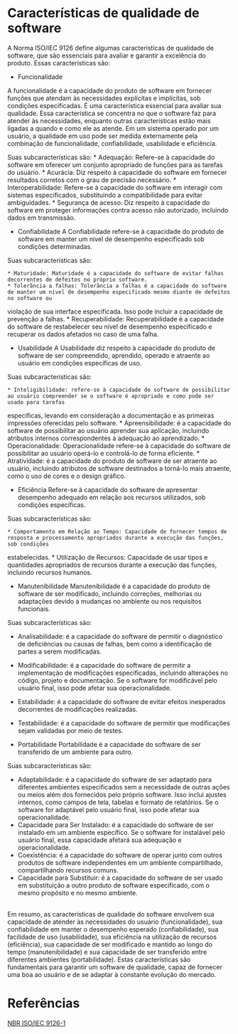# Características de qualidade de software

A Norma ISO/IEC 9126 define algumas características de qualidade de software, que são essenciais para avaliar e garantir a excelência do produto.
Essas características são:

* Funcionalidade 

A funcionalidade é a capacidade do produto de software em fornecer funções que atendam às necessidades explícitas e implícitas, sob condições especificadas. 
É uma característica essencial para avaliar sua qualidade. Essa característica se concentra no que o software faz para atender às necessidades, enquanto outras 
características estão mais ligadas a quando e como ele as atende. Em um sistema operado por um usuário, a qualidade em uso pode ser medida externamente pela 
combinação de funcionalidade, confiabilidade, usabilidade e eficiência.

Suas subcaracterísticas são:
    * Adequação: Refere-se à capacidade do software em oferecer um conjunto apropriado de funções para as tarefas do usuário.
    * Acurácia: Diz respeito à capacidade do software em fornecer resultados corretos com o grau de precisão necessário.
    * Interoperabilidade: Refere-se à capacidade do software em interagir com sistemas especificados, substituindo a compatibilidade para evitar ambiguidades.
    * Segurança de acesso: Diz respeito à capacidade do software em proteger informações contra acesso não autorizado, incluindo dados em transmissão.

* Confiabilidade 
A Confiabilidade refere-se à capacidade do produto de software em manter um nível de desempenho especificado sob condições determinadas.

Suas subcaracterísticas são:

    * Maturidade: Maturidade é a capacidade do software de evitar falhas decorrentes de defeitos no próprio software.
    * Tolerância a falhas: Tolerância a falhas é a capacidade do software de manter um nível de desempenho especificado mesmo diante de defeitos no software ou 
violação de sua interface especificada. Isso pode incluir a capacidade de prevenção a falhas.
    * Recuperabilidade: Recuperabilidade é a capacidade do software de restabelecer seu nível de desempenho especificado e recuperar os dados afetados no caso de 
uma falha.

* Usabilidade 
A Usabilidade diz respeito à capacidade do produto de software de ser compreendido, aprendido, operado e atraente ao usuário em condições específicas de uso.

Suas subcaracterísticas são:

    * Inteligibilidade: refere-se à capacidade do software de possibilitar ao usuário compreender se o software é apropriado e como pode ser usado para tarefas 
específicas, levando em consideração a documentação e as primeiras impressões oferecidas pelo software.
    * Apreensibilidade: é a capacidade do software de possibilitar ao usuário aprender sua aplicação, incluindo atributos internos correspondentes à adequação ao 
aprendizado.
    * Operacionalidade: Operacionalidade refere-se à capacidade do software de possibilitar ao usuário operá-lo e controlá-lo de forma eficiente.
    * Atratividade: é a capacidade do produto de software de ser atraente ao usuário, incluindo atributos de software destinados a torná-lo mais atraente, 
como o uso de cores e o design gráfico.

* Eficiência 
Refere-se à capacidade do software de apresentar desempenho adequado em relação aos recursos utilizados, sob condições específicas.

Suas subcaracterísticas são:

    * Comportamento em Relação ao Tempo: Capacidade de fornecer tempos de resposta e processamento apropriados durante a execução das funções, sob condições 
estabelecidas.
    * Utilização de Recursos: Capacidade de usar tipos e quantidades apropriados de recursos durante a execução das funções, incluindo recursos humanos.

* Manutenibilidade 
Manutenibilidade é a capacidade do produto de software de ser modificado, incluindo correções, melhorias ou adaptações devido a mudanças no ambiente ou nos 
requisitos funcionais.

Suas subcaracterísticas são:

  * Analisabilidade: é a capacidade do software de permitir o diagnóstico de deficiências ou causas de falhas, bem como a identificação de partes a serem 
modificadas.
  * Modificabilidade: é a capacidade do software de permitir a implementação de modificações especificadas, incluindo alterações no código, projeto e documentação. 
Se o software for modificável pelo usuário final, isso pode afetar sua operacionalidade.
  * Estabilidade: é a capacidade do software de evitar efeitos inesperados decorrentes de modificações realizadas.
  * Testabilidade: é a capacidade do software de permitir que modificações sejam validadas por meio de testes.

* Portabilidade
Portabilidade é a capacidade do software de ser transferido de um ambiente para outro.

Suas subcaracterísticas são:
  * Adaptabilidade: é a capacidade do software de ser adaptado para diferentes ambientes especificados sem a necessidade de outras ações ou meios além dos 
fornecidos pelo próprio software. Isso inclui ajustes internos, como campos de tela, tabelas e formato de relatórios. Se o software for adaptável pelo usuário 
final, isso pode afetar sua operacionalidade.
  * Capacidade para Ser Instalado: é a capacidade do software de ser instalado em um ambiente específico. Se o software for instalável pelo usuário final, 
essa capacidade afetará sua adequação e operacionalidade.
  * Coexistência: é a capacidade do software de operar junto com outros produtos de software independentes em um ambiente compartilhado, compartilhando recursos 
comuns.
  * Capacidade para Substituir: é a capacidade do software de ser usado em substituição a outro produto de software especificado, com o mesmo propósito e no mesmo 
ambiente.  


<br>Em resumo, as características de qualidade do software envolvem sua capacidade de atender às necessidades do usuário (funcionalidade), sua confiabilidade em 
manter o desempenho esperado (confiabilidade), sua facilidade de uso (usabilidade), sua eficiência na utilização de recursos (eficiência), sua capacidade de ser 
modificado e mantido ao longo do tempo (manutenibilidade) e sua capacidade de ser transferido entre diferentes ambientes (portabilidade). 
Estas características são fundamentais para garantir um software de qualidade, capaz de fornecer uma boa ao usuário e de se adaptar à constante evolução do mercado.


# Referências
[NBR ISO/IEC 9126-1](https://jkolb.com.br/wp-content/uploads/2014/02/NBR-ISO_IEC-9126-1.pdf)
